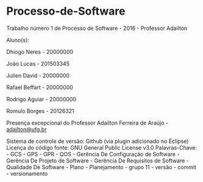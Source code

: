 # Processo-de-Software
Trabalho número 1 de Processo de Software - 2016 - Professor Adailton

Aluno(s):

Dhiogo Neres - 20000000

João Lucas - 201503345

Julien David - 20000000

Rafael Beffart - 20000000

Rodrigo Aguiar - 20000000

Romulo Borges - 20126321

Presença excepcional do Professor Adailton Ferreira de Araújo - adailton@ufg.br

Sistema de controle de versão: Github (via plugin adicionado no Eclipse)
Licença do código fonte: GNU General Public License v3.0
Palavras-Chave:
				- GCS
				- GPS
				- GPR
				- QOS
				- Gerência De Configuração de Software
				- Gerência De Projeto de Software
				- Gerência De Requisitos de Software
				- Qualidade De Software
				- Plano
				- Planejamento
				- grupo 11
				- versão
				- commit
				- versionamento

